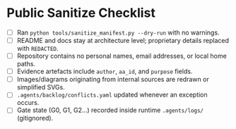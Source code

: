 # Public Sanitize Checklist

- [ ] Ran `python tools/sanitize_manifest.py --dry-run` with no warnings.
- [ ] README and docs stay at architecture level; proprietary details replaced with `REDACTED`.
- [ ] Repository contains no personal names, email addresses, or local home paths.
- [ ] Evidence artefacts include `author`, `aa_id`, and `purpose` fields.
- [ ] Images/diagrams originating from internal sources are redrawn or simplified SVGs.
- [ ] `.agents/backlog/conflicts.yaml` updated whenever an exception occurs.
- [ ] Gate state (G0, G1, G2…) recorded inside runtime `.agents/logs/` (gitignored).

